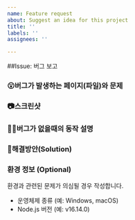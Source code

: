 ```yaml
---
name: Feature request
about: Suggest an idea for this project
title: ''
labels: ''
assignees: ''

---
```


##Issue: 버그 보고

### 😮버그가 발생하는 페이지(파일)와 문제
<!-- 가능하다면 에러메시지와 몇번째 파일에서 에러가 발생했는지 기술해주세요. (에러코드 복붙해도됌) -->

### 📷스크린샷
<!-- 가능하다면 스크린샷도 추가해주세요. github issue는 drag and drop을 지원합니다. -->

### 🧑‍💻버그가 없을때의 동작 설명
<!-- 본인이 구현한 기능이 아니라면 생략 가능합니다. -->

### 🎊해결방안(Solution)
<!-- 이 또한 잘 모르겠다면 생략 가능하고 버그를 제보해준다고 생각해주세요.  -->

### 환경 정보 (Optional)
환경과 관련된 문제가 의심될 경우 작성합니다.
- 운영체제 종류 (예: Windows, macOS)
- Node.js 버전 (예: v16.14.0)
